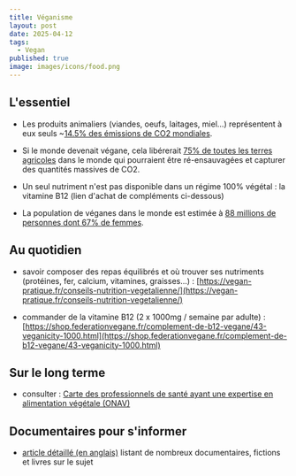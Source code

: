 ```yaml
---
title: Véganisme
layout: post
date: 2025-04-12
tags:
  - Vegan
published: true
image: images/icons/food.png
---
```

## L'essentiel

*   Les produits animaliers (viandes, oeufs, laitages, miel...) représentent à eux seuls ~[14.5% des émissions de CO2 mondiales](https://www.researchgate.net/publication/289509969_Tackling_climate_change_through_livestock_A_global_assessment_of_emissions_and_mitigation_opportunities).
    
*   Si le monde devenait végane, cela libérerait [75% de toutes les terres agricoles](https://ourworldindata.org/land-use-diets) dans le monde qui pourraient être ré-ensauvagées et capturer des quantités massives de CO2.
    
*   Un seul nutriment n'est pas disponible dans un régime 100% végétal : la vitamine B12 (lien d'achat de compléments ci-dessous)
    
*   La population de véganes dans le monde est estimée à [88 millions de personnes dont 67% de femmes](https://worldanimalfoundation.org/advocate/how-many-vegans-are-in-the-world/).
    

## Au quotidien

*   savoir composer des repas équilibrés et où trouver ses nutriments (protéines, fer, calcium, vitamines, graisses...) : [https://vegan-pratique.fr/conseils-nutrition-vegetalienne/](https://vegan-pratique.fr/conseils-nutrition-vegetalienne/)
    
*   commander de la vitamine B12 (2 x 1000mg / semaine par adulte) : [https://shop.federationvegane.fr/complement-de-b12-vegane/43-veganicity-1000.html](https://shop.federationvegane.fr/complement-de-b12-vegane/43-veganicity-1000.html)
    

## Sur le long terme

*   consulter : [Carte des professionnels de santé ayant une expertise en alimentation végétale (ONAV)](https://lonav.fr/trouver-un-e-pro-de-sante/)

## Documentaires pour s'informer

*   [article détaillé (en anglais)](https://www.loicguichaoua.com/70-000-000-000/) listant de nombreux documentaires, fictions et livres sur le sujet

